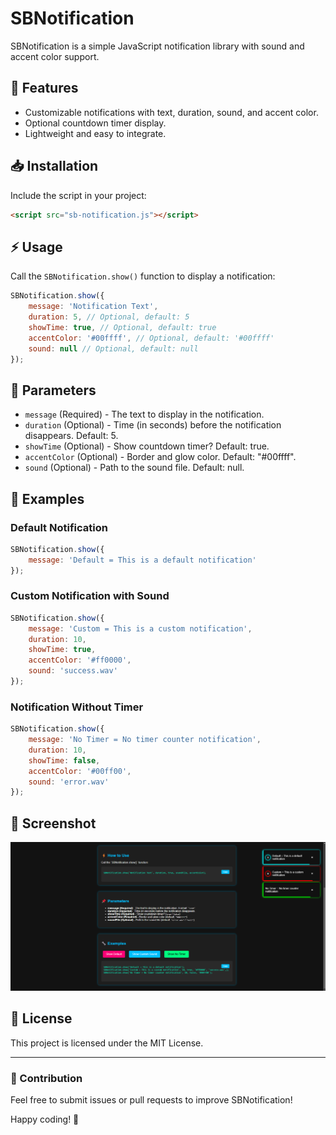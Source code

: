# SBNotification

SBNotification is a simple JavaScript notification library with sound and accent color support.

## 🚀 Features

- Customizable notifications with text, duration, sound, and accent color.
- Optional countdown timer display.
- Lightweight and easy to integrate.

## 📥 Installation

Include the script in your project:

```html
<script src="sb-notification.js"></script>
```

## ⚡ Usage

Call the `SBNotification.show()` function to display a notification:

```javascript
SBNotification.show({
    message: 'Notification Text',
    duration: 5, // Optional, default: 5
    showTime: true, // Optional, default: true
    accentColor: '#00ffff', // Optional, default: '#00ffff'
    sound: null // Optional, default: null
});
```

## 📌 Parameters

- `message` (Required) - The text to display in the notification.
- `duration`  (Optional) - Time (in seconds) before the notification disappears. Default: 5.
- `showTime` (Optional) - Show countdown timer? Default: true.
- `accentColor`  (Optional) - Border and glow color. Default: "#00ffff".
- `sound` (Optional) - Path to the sound file. Default: null.

## 🔧 Examples

### Default Notification

```javascript
SBNotification.show({
    message: 'Default = This is a default notification'
});
```

### Custom Notification with Sound

```javascript
SBNotification.show({
    message: 'Custom = This is a custom notification',
    duration: 10,
    showTime: true,
    accentColor: '#ff0000',
    sound: 'success.wav'
});
```

### Notification Without Timer

```javascript
SBNotification.show({
    message: 'No Timer = No timer counter notification',
    duration: 10,
    showTime: false,
    accentColor: '#00ff00',
    sound: 'error.wav'
});
```
## 📸 Screenshot
![SBNotification Screenshot](Screenshot.png)


## 🎉 License

This project is licensed under the MIT License.

---

### 📌 Contribution

Feel free to submit issues or pull requests to improve SBNotification!

Happy coding! 🚀
